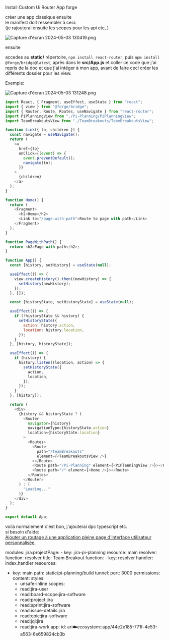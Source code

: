 Install Custom Ui Router App forge

créer une app classique ensuite  
le manifest doit ressembler à ceci:  
(je rajouterai ensuite les scopes pour les api etc, )

![Capture d'écran 2024-05-03 130419.png](../_resources/Capture%20d_écran%202024-05-03%20130419.png)

ensuite

accedes au **static/** répertoire, `npm install react-router`, puis `npm install @forge/bridge@latest`, après dans le **src/App.js** et coller ce code que j'ai repris de la doc et que j'ai intéger à mon app, avant de faire ceci créer les différents dossier pour les view.

Exemple:

![Capture d'écran 2024-05-03 131248.png](../_resources/Capture%20d_écran%202024-05-03%20131248.png)

```js
import React, { Fragment, useEffect, useState } from "react";
import { view } from "@forge/bridge";
import { Router, Route, Routes, useNavigate } from "react-router";
import PiPlanningView from "./Pi-Planning/PiPlanningView";
import TeamBreakoutsView from "./TeamBreakouts/TeamBreakoutsView";

function Link({ to, children }) {
  const navigate = useNavigate();
  return (
    <a
      href={to}
      onClick={(event) => {
        event.preventDefault();
        navigate(to);
      }}
    >
      {children}
    </a>
  );
}

function Home() {
  return (
    <Fragment>
      <h2>Home</h2>
      <Link to="/page-with-path">Route to page with path</Link>
    </Fragment>
  );
}

function PageWithPath() {
  return <h2>Page with path</h2>;
}

function App() {
  const [history, setHistory] = useState(null);

  useEffect(() => {
    view.createHistory().then((newHistory) => {
      setHistory(newHistory);
    });
  }, []);

  const [historyState, setHistoryState] = useState(null);

  useEffect(() => {
    if (!historyState && history) {
      setHistoryState({
        action: history.action,
        location: history.location,
      });
    }
  }, [history, historyState]);

  useEffect(() => {
    if (history) {
      history.listen((location, action) => {
        setHistoryState({
          action,
          location,
        });
      });
    }
  }, [history]);

  return (
    <div>
      {history && historyState ? (
        <Router
          navigator={history}
          navigationType={historyState.action}
          location={historyState.location}
        >
          <Routes>
            <Route
              path="/TeamBreakouts"
              element={<TeamBreakoutsView />}
            ></Route>
            <Route path="/Pi-Planning" element={<PiPlanningView />}></Route>
            <Route path="/" element={<Home />}></Route>
          </Routes>
        </Router>
      ) : (
        "Loading..."
      )}
    </div>
  );
}

export default App;

```

voila normalement c'est bon, j'ajouterai dpc typescript etc.  
si besoin d'aide:  
 [Ajouter un routage à une application pleine page d'interface utilisateur personnalisée](https://developer.atlassian.com/platform/forge/add-routing-to-a-full-page-app/#create-a-custom-ui-jira-admin-page-app).


modules:
  jira:projectPage:
    - key: jira-pi-planning
      resource: main
      resolver:
        function: resolver
      title: Team Breakout
  function:
    - key: resolver
      handler: index.handler
resources:
  - key: main
    path: static/pi-planning/build
    tunnel:
      port: 3000
permissions:
  content:
    styles:
      - unsafe-inline
  scopes:
    - read:jira-user
    - read:board-scope:jira-software
    - read:project:jira
    - read:sprint:jira-software
    - read:issue-details:jira
    - read:epic:jira-software
    - read:jql:jira
    - read:jira-work
app:
  id: ari:cloud:ecosystem::app/44e2e185-771f-4e53-a563-6e659824cb3b
  
 